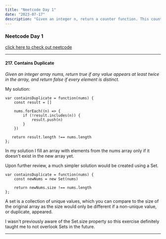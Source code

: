 ```yaml
---
title: "Neetcode Day 1"
date: "2023-07-17"
description: "Given an integer n, return a counter function. This counter function initially returns n and then returns 1 more than the previous value every subsequent time it is called"
---
```


### Neetcode Day 1

[click here to check out neetcode](https://neetcode.io/roadmap)

---

#### 217. Contains Duplicate

_Given an integer array nums, return true if any value appears at least twice in the array, and return false if every element is distinct._

My solution:

```
var containsDuplicate = function(nums) {
    const result = []

    nums.forEach((n) => {
        if (!result.includes(n)) {
            result.push(n)
        }
    })

   return result.length !== nums.length
};
```

In my solution I fill an array with elements from the nums array only if it
doesn't exist in the new array yet.

Upon further review, a much simpler solution would be created using a Set.

```
var containsDuplicate = function(nums) {
    const newNums = new Set(nums)

    return newNums.size !== nums.length
};
```

A set is a collection of unique values, which you can compare to the size of the
original array as the size would only be different if a non-unique value,
or duplicate, appeared.

I wasn't previously aware of the Set.size property so this exercise definitely
taught me to not overlook Sets in the future.

---
